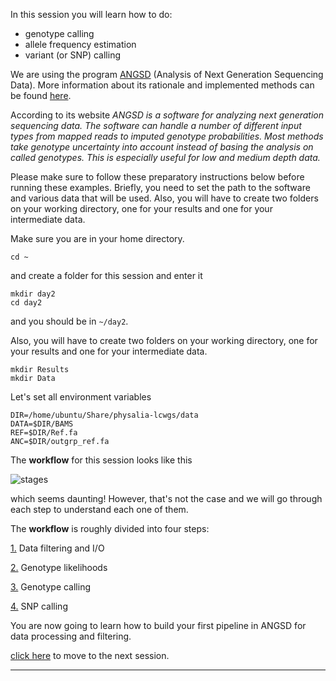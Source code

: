 
In this session you will learn how to do:
* genotype calling
* allele frequency estimation
* variant (or SNP) calling

We are using the program [ANGSD](http://popgen.dk/angsd/index.php/ANGSD) (Analysis of Next Generation Sequencing Data).
More information about its rationale and implemented methods can be found [here](http://www.ncbi.nlm.nih.gov/pubmed/25420514).

According to its website *ANGSD is a software for analyzing next generation sequencing data. The software can handle a number of different input types from mapped reads to imputed genotype probabilities. Most methods take genotype uncertainty into account instead of basing the analysis on called genotypes. This is especially useful for low and medium depth data.*

Please make sure to follow these preparatory instructions below before running these examples. 
Briefly, you need to set the path to the software and various data that will be used.
Also, you will have to create two folders on your working directory, one for your results and one for your intermediate data.

Make sure you are in your home directory.
```
cd ~
```
and create a folder for this session and enter it
```
mkdir day2
cd day2
```
and you should be in `~/day2`.

Also, you will have to create two folders on your working directory, one for your results and one for your intermediate data.
```
mkdir Results
mkdir Data
```
Let's set all environment variables
```
DIR=/home/ubuntu/Share/physalia-lcwgs/data
DATA=$DIR/BAMS
REF=$DIR/Ref.fa
ANC=$DIR/outgrp_ref.fa
```

The **workflow** for this session looks like this

![stages](../files/stages.png)

which seems daunting! 
However, that's not the case and we will go through each step to understand each one of them.

The **workflow** is roughly divided into four steps:

[1.](https://github.com/nt246/physalia-lcwgs/blob/main/day_2/markdowns/01_filtering.md) Data filtering and I/O

[2.](https://github.com/nt246/physalia-lcwgs/blob/main/day_2/markdowns/02_likelihoods.md) Genotype likelihoods

[3.](https://github.com/nt246/physalia-lcwgs/blob/main/day_2/markdowns/03_genotype.md) Genotype calling

[4.](https://github.com/nt246/physalia-lcwgs/blob/main/day_2/markdowns/04_snp.md) SNP calling

You are now going to learn how to build your first pipeline in ANGSD for data processing and filtering.

[click here](https://github.com/nt246/physalia-lcwgs/blob/main/day_2/markdowns/01_filtering.md) to move to the next session.

-----------------------------------------------



